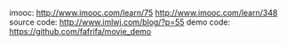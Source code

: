 imooc: 
    http://www.imooc.com/learn/75
    http://www.imooc.com/learn/348
source code:
    http://www.imlwj.com/blog/?p=55
demo code: 
    https://github.com/fafrifa/movie_demo

